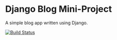 # Django Blog Mini-Project

A simple blog app written using Django.

[![Build Status](https://travis-ci.org/JordenCI/django-blog-app.svg?branch=master)](https://travis-ci.org/JordenCI/django-blog-app)